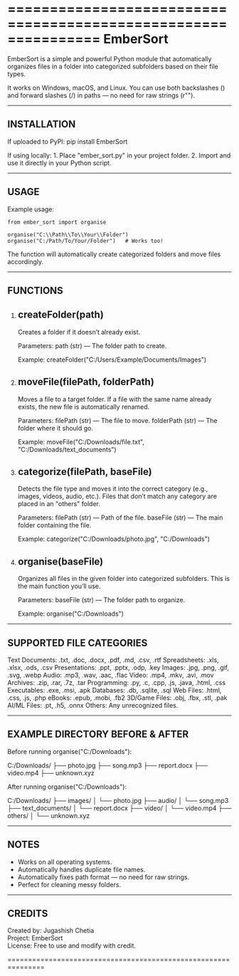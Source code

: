 ===============================================================
                         EmberSort
===============================================================

EmberSort is a simple and powerful Python module that automatically
organizes files in a folder into categorized subfolders based on 
their file types.

It works on Windows, macOS, and Linux. You can use both backslashes (\)
and forward slashes (/) in paths — no need for raw strings (r"").

---------------------------------------------------------------
INSTALLATION
---------------------------------------------------------------

If uploaded to PyPI:
    pip install EmberSort

If using locally:
    1. Place "ember_sort.py" in your project folder.
    2. Import and use it directly in your Python script.

---------------------------------------------------------------
USAGE
---------------------------------------------------------------

Example usage:

    from ember_sort import organise

    organise("C:\\Path\\To\\Your\\Folder")
    organise("C:/Path/To/Your/Folder")   # Works too!

The function will automatically create categorized folders and
move files accordingly.

---------------------------------------------------------------
FUNCTIONS
---------------------------------------------------------------

1. createFolder(path)
   ------------------
   Creates a folder if it doesn’t already exist.

   Parameters:
       path (str) — The folder path to create.

   Example:
       createFolder("C:/Users/Example/Documents/Images")


2. moveFile(filePath, folderPath)
   ------------------------------
   Moves a file to a target folder. If a file with the same name
   already exists, the new file is automatically renamed.

   Parameters:
       filePath (str) — The file to move.
       folderPath (str) — The folder where it should go.

   Example:
       moveFile("C:/Downloads/file.txt", "C:/Downloads/text_documents")


3. categorize(filePath, baseFile)
   -------------------------------
   Detects the file type and moves it into the correct category
   (e.g., images, videos, audio, etc.). Files that don’t match any
   category are placed in an "others" folder.

   Parameters:
       filePath (str) — Path of the file.
       baseFile (str) — The main folder containing the file.

   Example:
       categorize("C:/Downloads/photo.jpg", "C:/Downloads")


4. organise(baseFile)
   ------------------
   Organizes all files in the given folder into categorized
   subfolders. This is the main function you’ll use.

   Parameters:
       baseFile (str) — The folder path to organize.

   Example:
       organise("C:/Downloads")

---------------------------------------------------------------
SUPPORTED FILE CATEGORIES
---------------------------------------------------------------

Text Documents:  .txt, .doc, .docx, .pdf, .md, .csv, .rtf
Spreadsheets:    .xls, .xlsx, .ods, .csv
Presentations:   .ppt, .pptx, .odp, .key
Images:          .jpg, .png, .gif, .svg, .webp
Audio:           .mp3, .wav, .aac, .flac
Video:           .mp4, .mkv, .avi, .mov
Archives:        .zip, .rar, .7z, .tar
Programming:     .py, .c, .cpp, .js, .java, .html, .css
Executables:     .exe, .msi, .apk
Databases:       .db, .sqlite, .sql
Web Files:       .html, .css, .js, .php
eBooks:          .epub, .mobi, .fb2
3D/Game Files:   .obj, .fbx, .stl, .pak
AI/ML Files:     .pt, .h5, .onnx
Others:          Any unrecognized files.

---------------------------------------------------------------
EXAMPLE DIRECTORY BEFORE & AFTER
---------------------------------------------------------------

Before running organise("C:/Downloads"):

C:/Downloads/
├── photo.jpg
├── song.mp3
├── report.docx
├── video.mp4
├── unknown.xyz

After running organise("C:/Downloads"):

C:/Downloads/
├── images/
│   └── photo.jpg
├── audio/
│   └── song.mp3
├── text_documents/
│   └── report.docx
├── video/
│   └── video.mp4
├── others/
│   └── unknown.xyz

---------------------------------------------------------------
NOTES
---------------------------------------------------------------

- Works on all operating systems.
- Automatically handles duplicate file names.
- Automatically fixes path format — no need for raw strings.
- Perfect for cleaning messy folders.

---------------------------------------------------------------
CREDITS
---------------------------------------------------------------

Created by: Jugashish Chetia  
Project: EmberSort  
License: Free to use and modify with credit.

===============================================================
